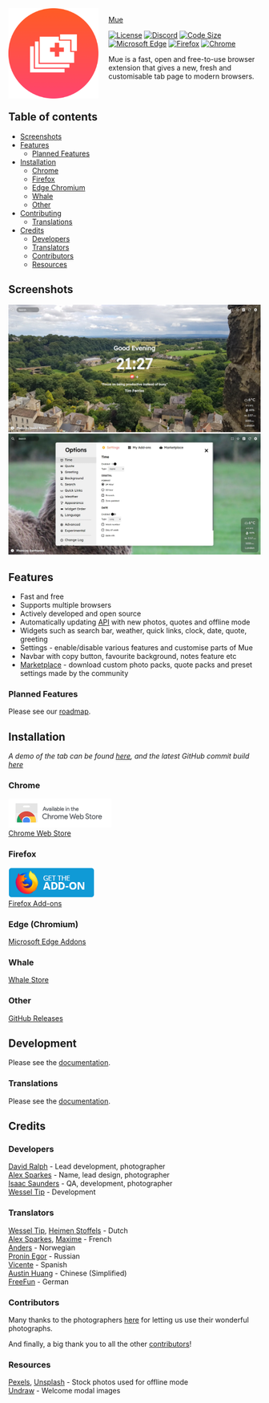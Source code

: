 <img src="assets/logo.png" align="left" width="180px" height="180px"/>
<img align="left" width="0" height="192px" hspace="10"/>

> <a href="https://muetab.com/">Mue</a>

[![License](https://img.shields.io/badge/license-BSD%203-blue?style=flat-square)](/LICENSE) [![Discord](https://img.shields.io/discord/659129207208804381?label=discord&color=7289DA&style=flat-square)](https://discord.gg/zv8C9F8) [![Code Size](https://img.shields.io/github/languages/code-size/mue/mue?color=green&label=size&style=flat-square)]()
<br>
[![Microsoft Edge](https://img.shields.io/badge/dynamic/json?style=flat-square&label=microsoft%20edge&query=%24.version&url=https%3A%2F%2Fmicrosoftedge.microsoft.com%2Faddons%2Fgetproductdetailsbycrxid%2Faepnglgjfokepefimhbnibfjekidhmja)](https://microsoftedge.microsoft.com/addons/detail/aepnglgjfokepefimhbnibfjekidhmja) [![Firefox](https://img.shields.io/amo/v/mue?label=firefox&style=flat-square)](https://addons.mozilla.org/firefox/addon/mue) [![Chrome](https://img.shields.io/chrome-web-store/v/bngmbednanpcfochchhgbkookpiaiaid?label=chrome&style=flat-square)](https://chrome.google.com/webstore/detail/mue/bngmbednanpcfochchhgbkookpiaiaid)

Mue is a fast, open and free-to-use browser extension that gives a new, fresh and customisable tab page to modern browsers.

<br>

## Table of contents
* [Screenshots](#screenshot)
* [Features](#features)
	* [Planned Features](#planned-features)
* [Installation](#installation)
	* [Chrome](#chrome)
	* [Firefox](#firefox)
	* [Edge Chromium](#edge-chromium)
	* [Whale](#whale)
	* [Other](#other)
* [Contributing](#development)
	* [Translations](#translations)
* [Credits](#credits)
	* [Developers](#developers)
	* [Translators](#translators)
  * [Contributors](#contributors)
  * [Resources](#resources)
## Screenshots
![Screenshot](assets/screenshot.webp)
![Settings Modal](assets/screenshot2.webp)

## Features
* Fast and free
* Supports multiple browsers
* Actively developed and open source
* Automatically updating [API](https://github.com/mue/api) with new photos, quotes and offline mode
* Widgets such as search bar, weather, quick links, clock, date, quote, greeting
* Settings - enable/disable various features and customise parts of Mue
* Navbar with copy button, favourite background, notes feature etc
* [Marketplace](https://github.com/mue/marketplace) - download custom photo packs, quote packs and preset settings made by the community

### Planned Features
Please see our [roadmap](https://trello.com/b/w7zhS7Hi/mue-50).

## Installation
*A demo of the tab can be found [here](https://demo.muetab.com), and the latest GitHub commit build [here](https://mue.vercel.app)*
### Chrome
[![Chrome Web Store Logo](assets/chrome.png)](https://chrome.google.com/webstore/detail/mue/bngmbednanpcfochchhgbkookpiaiaid)
<br>
[Chrome Web Store](https://chrome.google.com/webstore/detail/mue/bngmbednanpcfochchhgbkookpiaiaid)

### Firefox
[![Firefox Add-ons Logo](assets/firefox.png)](https://addons.mozilla.org/firefox/addon/mue)
<br>
[Firefox Add-ons](https://addons.mozilla.org/firefox/addon/mue)

### Edge (Chromium)
[Microsoft Edge Addons](https://microsoftedge.microsoft.com/addons/detail/aepnglgjfokepefimhbnibfjekidhmja)

### Whale
[Whale Store](https://store.whale.naver.com/detail/ecllekeilcmicbfkkiknfdddbogibbnc)

### Other
[GitHub Releases](https://github.com/mue/mue/releases)

## Development
Please see the [documentation](https://docs.muetab.com/development#mue-tab).

### Translations
Please see the [documentation](https://docs.muetab.com/translations).

## Credits
### Developers
[David Ralph](https://github.com/davidcralph) - Lead development, photographer <br/>
[Alex Sparkes](https://github.com/alexsparkes) - Name, lead design, photographer <br/>
[Isaac Saunders](https://github.com/eartharoid) - QA, development, photographer <br/>
[Wessel Tip](https://github.com/Wessel) - Development <br/>
### Translators
[Wessel Tip](https://github.com/Wessel), [Heimen Stoffels](https://github.com/Vistaus) - Dutch <br/>
[Alex Sparkes](https://github.com/alexsparkes), [Maxime](https://github.com/exiam) - French <br/>
[Anders](https://github.com/FuryingFox) - Norwegian <br/>
[Pronin Egor](https://github.com/MrZillaGold) - Russian <br/>
[Vicente](https://github.com/Vicente015) - Spanish <br/>
[Austin Huang](https://github.com/austinhuang0131) - Chinese (Simplified) <br/>
[FreeFun](https://github.com/xXFreeFunXx) - German <br/>
### Contributors
Many thanks to the photographers [here](https://api.muetab.com/images/photographers) for letting us use their wonderful photographs.

And finally, a big thank you to all the other [contributors](https://github.com/mue/mue/graphs/contributors)!
### Resources
[Pexels](https://pexels.com), [Unsplash](https://unsplash.com) - Stock photos used for offline mode <br/>
[Undraw](https://undraw.co) - Welcome modal images
